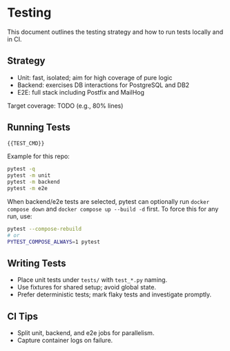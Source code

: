 <!-- Updated to best practices on 2025-09-14. -->
# Testing

<!-- BEGIN GENERATED: TESTING:MAIN -->

This document outlines the testing strategy and how to run tests locally and
in CI.

## Strategy

- Unit: fast, isolated; aim for high coverage of pure logic
- Backend: exercises DB interactions for PostgreSQL and DB2
- E2E: full stack including Postfix and MailHog

Target coverage: TODO (e.g., 80% lines)

## Running Tests

```bash
{{TEST_CMD}}
```

Example for this repo:

```bash
pytest -q
pytest -m unit
pytest -m backend
pytest -m e2e
```

When backend/e2e tests are selected, pytest can optionally run
`docker compose down` and `docker compose up --build -d` first. To force this
for any run, use:

```bash
pytest --compose-rebuild
# or
PYTEST_COMPOSE_ALWAYS=1 pytest
```

## Writing Tests

- Place unit tests under `tests/` with `test_*.py` naming.
- Use fixtures for shared setup; avoid global state.
- Prefer deterministic tests; mark flaky tests and investigate promptly.

## CI Tips

- Split unit, backend, and e2e jobs for parallelism.
- Capture container logs on failure.

<!-- END GENERATED: TESTING:MAIN -->

